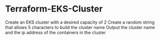# Terraform-EKS-Cluster

Create an EKS cluster with a desired capacity of 2
Create a random string that allows 5 characters to build the cluster name
Output the cluster name and the ip address of the containers in the cluster
